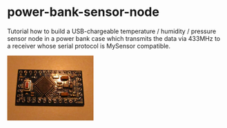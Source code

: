 # power-bank-sensor-node
Tutorial how to build a USB-chargeable temperature / humidity / pressure sensor node in a power bank case which transmits the data via 433MHz to a receiver whose serial protocol is MySensor compatible.

<img src="https://raw.githubusercontent.com/sebastianha/power-bank-sensor-node/master/images/0001.jpg" width="200">